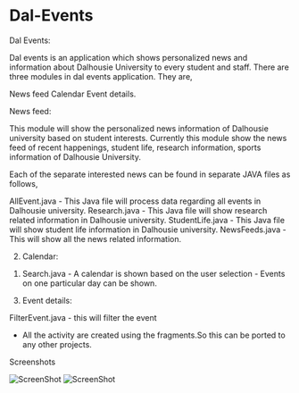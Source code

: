# Dal-Events
Dal Events:

Dal events is an application which shows personalized news and information about Dalhousie University to every student and staff. There are three modules in dal events application. They are,

News feed
Calendar
Event details.

News feed:
      
This module will show the personalized news information of Dalhousie university based on student interests. Currently this module show the news feed of recent happenings, student life, research information, sports information of Dalhousie University.

Each of the separate interested news can be found in separate JAVA files as follows,

AllEvent.java - This Java file will process data regarding all events in Dalhousie university.
Research.java - This Java file will show research related information in Dalhousie university.
StudentLife.java - This Java file will show student life information in Dalhousie university.
NewsFeeds.java - This will show all the news related information.


2) Calendar:

1. Search.java - A calendar is shown based on the user selection - Events on one particular day can be shown.

3) Event details:

FilterEvent.java - this will filter the event

 - All the activity are created using the fragments.So this can be ported to any other projects.

Screenshots
 
![ScreenShot](https://github.com/spkdroid/Day-at-dal-Kiosk/blob/master/screenshot/3.png)
![ScreenShot](https://github.com/spkdroid/Day-at-dal-Kiosk/blob/master/screenshot/4.png)


